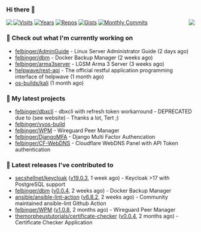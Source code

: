 ### Hi there 👋

<img align="left" src="https://github-readme-stats.vercel.app/api?username=felbinger&theme=dark">
<img align="right" src="https://github-readme-stats.vercel.app/api/top-langs/?username=felbinger&theme=dark">

[![Visits](https://badges.pufler.dev/visits/felbinger/felbinger?style=flat-square&color=black&logo=github)](https://github.com/felbinger)
[![Years](https://badges.pufler.dev/years/felbinger?style=flat-square&color=black&logo=github)](https://github.com/felbinger)
[![Repos](https://badges.pufler.dev/repos/felbinger?style=flat-square&color=black&logo=github)](https://github.com/felbinger?tab=repositories)
[![Gists](https://badges.pufler.dev/gists/felbinger?style=flat-square&color=black&logo=github)](https://gist.github.com/felbinger)
[![Monthly Commits](https://badges.pufler.dev/commits/monthly/felbinger?style=flat-square&color=black&logo=github)](https://github.com/felbinger)

### :construction_worker: Check out what I'm currently working on

- [felbinger/AdminGuide](https://github.com/felbinger/AdminGuide) - Linux Server Administrator Guide (2 days ago)
- [felbinger/dbm](https://github.com/felbinger/dbm) - Docker Backup Manager (2 weeks ago)
- [felbinger/arma3server](https://github.com/felbinger/arma3server) - LGSM Arma 3 Server (3 weeks ago)
- [helpwave/rest-api](https://github.com/helpwave/rest-api) - The official restful application programming interface of helpwave (1 month ago)
- [os-builds/kali](https://github.com/os-builds/kali) (1 month ago)

### :seedling: My latest projects

- [felbinger/dbxcli](https://github.com/felbinger/dbxcli) - dbxcli with refresh token workarround - DEPRECATED due to (see website) - Thanks a lot, Tert ;)
- [felbinger/vyos-build](https://github.com/felbinger/vyos-build)
- [felbinger/WPM](https://github.com/felbinger/WPM) - Wireguard Peer Manager
- [felbinger/DjangoMFA](https://github.com/felbinger/DjangoMFA) - Django Multi Factor Authencation
- [felbinger/CF-WebDNS](https://github.com/felbinger/CF-WebDNS) - Cloudflare WebDNS Panel with API Token authentication

### :telescope: Latest releases I've contributed to

- [secshellnet/keycloak](https://github.com/secshellnet/keycloak) ([v19.0.3](https://github.com/secshellnet/keycloak/releases/tag/v19.0.3), 1 week ago) - Keycloak &gt;17 with PostgreSQL support
- [felbinger/dbm](https://github.com/felbinger/dbm) ([v0.0.4](https://github.com/felbinger/dbm/releases/tag/v0.0.4), 2 weeks ago) - Docker Backup Manager
- [ansible/ansible-lint-action](https://github.com/ansible/ansible-lint-action) ([v6.8.2](https://github.com/ansible/ansible-lint-action/releases/tag/v6.8.2), 2 weeks ago) - Community maintained ansible-lint Github Action
- [felbinger/WPM](https://github.com/felbinger/WPM) ([v1.0.8](https://github.com/felbinger/WPM/releases/tag/v1.0.8), 2 months ago) - Wireguard Peer Manager
- [themorpheustutorials/certificate-checker](https://github.com/themorpheustutorials/certificate-checker) ([v0.0.4](https://github.com/themorpheustutorials/certificate-checker/releases/tag/v0.0.4), 2 months ago) - Certificate Checker Application
